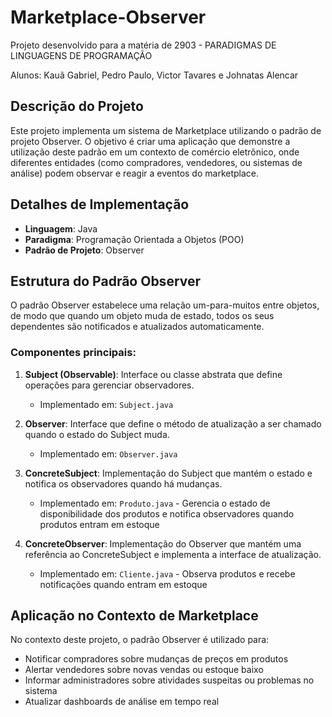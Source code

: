 # Marketplace-Observer

Projeto desenvolvido para a matéria de 2903 - PARADIGMAS DE LINGUAGENS DE PROGRAMAÇÃO

Alunos: Kauã Gabriel, Pedro Paulo, Victor Tavares e Johnatas Alencar

## Descrição do Projeto

Este projeto implementa um sistema de Marketplace utilizando o padrão de projeto Observer. O objetivo é criar uma aplicação que demonstre a utilização deste padrão em um contexto de comércio eletrônico, onde diferentes entidades (como compradores, vendedores, ou sistemas de análise) podem observar e reagir a eventos do marketplace.

## Detalhes de Implementação

- **Linguagem**: Java
- **Paradigma**: Programação Orientada a Objetos (POO)
- **Padrão de Projeto**: Observer

## Estrutura do Padrão Observer

O padrão Observer estabelece uma relação um-para-muitos entre objetos, de modo que quando um objeto muda de estado, todos os seus dependentes são notificados e atualizados automaticamente.

### Componentes principais:

1. **Subject (Observable)**: Interface ou classe abstrata que define operações para gerenciar observadores.
   - Implementado em: `Subject.java`

2. **Observer**: Interface que define o método de atualização a ser chamado quando o estado do Subject muda.
   - Implementado em: `Observer.java`

3. **ConcreteSubject**: Implementação do Subject que mantém o estado e notifica os observadores quando há mudanças.
   - Implementado em: `Produto.java` - Gerencia o estado de disponibilidade dos produtos e notifica observadores quando produtos entram em estoque

4. **ConcreteObserver**: Implementação do Observer que mantém uma referência ao ConcreteSubject e implementa a interface de atualização.
   - Implementado em: `Cliente.java` - Observa produtos e recebe notificações quando entram em estoque

## Aplicação no Contexto de Marketplace

No contexto deste projeto, o padrão Observer é utilizado para:

- Notificar compradores sobre mudanças de preços em produtos
- Alertar vendedores sobre novas vendas ou estoque baixo
- Informar administradores sobre atividades suspeitas ou problemas no sistema
- Atualizar dashboards de análise em tempo real

